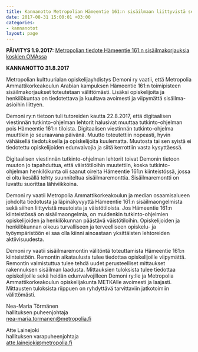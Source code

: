 ```yaml
---
title: Kannanotto Metropolian Hämeentie 161:n sisäilmaan liittyvistä selvityksistä
date: 2017-08-31 15:00:01 +03:00
categories:
- kannanotot
layout: page
---
```


**PÄIVITYS 1.9.2017:** [Metropolian tiedote Hämeentie 161:n sisäilmakorjauksia koskien OMAssa](https://oma.metropolia.fi/tiedotteet?p_p_id=AnnouncementPortlet_WAR_announcementportlet&p_p_lifecycle=0&p_p_col_id=column-2&p_p_col_count=4&_AnnouncementPortlet_WAR_announcementportlet_struts.portlet.action=%2Fannouncement%2Fread_announcement%20&announcementId=25814)

**KANNANOTTO 31.8.2017**

Metropolian kulttuurialan opiskelijayhdistys Demoni ry vaatii, että Metropolia Ammattikorkeakoulun Arabian kampuksen Hämeentie 161:n toimipisteen sisäilmakorjaukset toteutetaan välittömästi. Lisäksi opiskelijoita ja henkilökuntaa on tiedotettava ja kuultava avoimesti ja viipymättä sisäilma-asioihin liittyen.

Demoni ry:n tietoon tuli tutoreiden kautta 22.8.2017, että digitaalisen viestinnän tutkinto-ohjelman lehtorit halusivat muuttaa tutkinto-ohjelman pois Hämeentie 161:n tiloista. Digitaalisen viestinnän tutkinto-ohjelma muuttikin jo seuraavana päivänä. Muutto toteutettiin nopeasti, hyvin vähäisellä tiedotuksella ja opiskelijoita kuulematta. Muutosta tai sen syistä ei tiedotettu opiskelijoiden edunvalvojia ja siitä kerrottiin vasta kysyttäessä.

Digitaalisen viestinnän tutkinto-ohjelman lehtorit toivat Demonin tietoon muuton jo tapahduttua, että väistötiloihin muutettiin, koska tutkinto-ohjelman henkilökunta oli saanut oireita Hämeentie 161:n kiinteistössä, jossa ei oltu kesällä tehty suunniteltua sisäilmaremonttia. Sisäilmaremontti on luvattu suorittaa lähiviikkoina.

Demoni ry vaatii Metropolia Ammattikorkeakoulun ja median osaamisalueen johdolta tiedotusta ja läpinäkyvyyttä Hämeentie 161:n sisäilmaongelmista sekä siihen liittyvistä muutoista ja väistötiloista. Jos Hämeentie 161:n kiinteistössä on sisäilmaongelmia, on muidenkin tutkinto-ohjelmien opiskelijoiden ja henkilökunnan päästävä väistötiloihin. Opiskelijoiden ja henkilökunnan oikeus turvalliseen ja terveelliseen opiskelu- ja työympäristöön ei saa olla kiinni ainoastaan yksittäisten lehtoreiden aktiivisuudesta.

Demoni ry vaatii sisäilmaremontin välitöntä toteuttamista Hämeentie 161:n kiinteistöön. Remontin aikataulusta tulee tiedottaa opiskelijoille viipymättä. Remontin valmistuttua tulee tehdä uudet perusteelliset mittaukset rakennuksen sisäilman laadusta. Mittauksien tuloksista tulee tiedottaa opiskelijoille sekä heidän edunvalvojilleen Demoni ry:lle ja Metropolia Ammattikorkeakoulun opiskelijakunta METKAlle avoimesti ja laajasti. Mittausten tuloksista riippuen on ryhdyttävä tarvittaviin jatkotoimiin välittömästi.


Nea-Maria Törmänen<br>
hallituksen puheenjohtaja<br>
[nea-maria.tormanen@metropolia.fi](mailto:nea-maria.tormanen@metropolia.fi)

Atte Lainejoki<br>
hallituksen varapuheenjohtaja<br>
[atte.lainejoki@metropolia.fi](mailto:atte.lainejoki@metropolia.fi)
